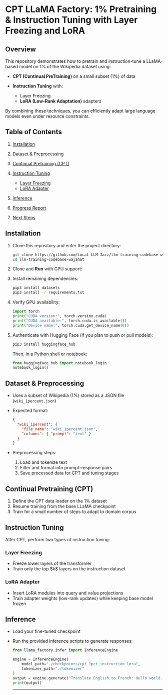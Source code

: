 # CPT LLaMA Factory: 1% Pretraining & Instruction Tuning with Layer Freezing and LoRA

## Overview

This repository demonstrates how to pretrain and instruction-tune a LLaMA-based model on 1% of the Wikipedia dataset using:

* **CPT (Continual PreTraining)** on a small subset (1%) of data
* **Instruction Tuning** with:

  * Layer Freezing
  * **LoRA (Low-Rank Adaptation)** adapters

By combining these techniques, you can efficiently adapt large language models even under resource constraints.

## Table of Contents

1. [Installation](#installation)
2. [Dataset & Preprocessing](#dataset--preprocessing)
3. [Continual Pretraining (CPT)](#continual-pretraining-cpt)
4. [Instruction Tuning](#instruction-tuning)

   * [Layer Freezing](#layer-freezing)
   * [LoRA Adapter](#lora-adapter)
5. [Inference](#inference)
6. [Progress Report](#progress-report)
7. [Next Steps](#next-steps)

## Installation

1. Clone this repository and enter the project directory:

   ```bash
   git clone https://github.com/Local-LLM-Jazz/llm-training-codebase-wajahat.git
   cd llm-training-codebase-wajahat
   ```
2. Clone and **Run** with GPU support:
3. Install remaining dependencies:

   ```bash
   pip3 install datasets
   pip3 install -r requirements.txt
   ```
4. Verify GPU availability:

   ```python
   import torch
   print("CUDA version:", torch.version.cuda)
   print("CUDA available:", torch.cuda.is_available())
   print("Device name:", torch.cuda.get_device_name(0))
   ```
5. Authenticate with Hugging Face (if you plan to push or pull models):

   ```bash
   pip3 install huggingface_hub
   ```

   Then, in a Python shell or notebook:

   ```python
   from huggingface_hub import notebook_login
   notebook_login()
   ```

## Dataset & Preprocessing

* Uses a subset of Wikipedia (1%) stored as a JSON file (`wiki_1percent.json`)
* Expected format:

  ```json
  {
    "wiki_1percent": {
      "file_name": "wiki_1percent.json",
      "columns": { "prompt": "text" }
    }
  }
  ```
* Preprocessing steps:

  1. Load and tokenize text
  2. Filter and format into prompt–response pairs
  3. Save processed data for CPT and tuning stages

## Continual Pretraining (CPT)

1. Define the CPT data loader on the 1% dataset
2. Resume training from the base LLaMA checkpoint
3. Train for a small number of steps to adapt to domain corpus

## Instruction Tuning

After CPT, perform two types of instruction tuning:

### Layer Freezing

* Freeze lower layers of the transformer
* Train only the top \$k\$ layers on the instruction dataset

### LoRA Adapter

* Insert LoRA modules into query and value projections
* Train adapter weights (low-rank updates) while keeping base model frozen

## Inference

* Load your fine-tuned checkpoint
* Run the provided inference scripts to generate responses:

  ```python
  from llama_factory.infer import InferenceEngine

  engine = InferenceEngine(
      model_path="./checkpoints/cpt_1pct_instruction_lora",
      tokenizer_path="./tokenizer"
  )
  output = engine.generate("Translate English to French: Hello world.")
  print(output)
  ```
  ---
